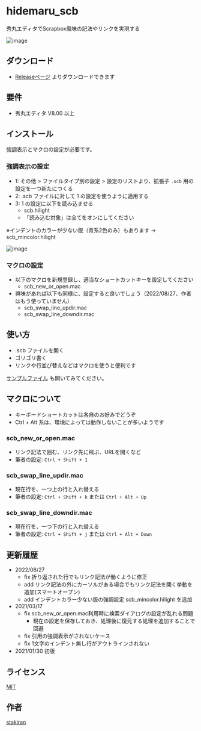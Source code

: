 # hidemaru_scb
秀丸エディタでScrapbox風味の記法やリンクを実現する

![image](https://user-images.githubusercontent.com/23325839/106346071-bea72000-62f7-11eb-97bd-472eb61ea312.png)

## ダウンロード
- [Releaseページ](https://github.com/stakiran/hidemaru_scb/releases) よりダウンロードできます

## 要件
- 秀丸エディタ V8.00 以上

## インストール
強調表示とマクロの設定が必要です。

### 強調表示の設定
- 1: その他 > ファイルタイプ別の設定 > 設定のリストより、拡張子 `.scb` 用の設定を一つ新たにつくる
- 2: .scb ファイルに対して 1 の設定を使うように適用する
- 3: 1 の設定に以下を読み込ませる
    - scb.hilight
    - 「読み込む対象」は全てをオンにしてください

※インデントのカラーが少ない版（青系2色のみ）もあります → scb_mincolor.hilight

![image](https://user-images.githubusercontent.com/23325839/187015955-1da1a218-e936-4bc1-a0af-ad48112b268b.png)

### マクロの設定
- 以下のマクロを新規登録し、適当なショートカットキーを設定してください
    - scb_new_or_open.mac
- 興味があれば以下も同様に、設定すると良いでしょう（2022/08/27、作者はもう使っていません）
    - scb_swap_line_updir.mac
    - scb_swap_line_downdir.mac

## 使い方
- .scb ファイルを開く
- ゴリゴリ書く
- リンクや行並び替えなどはマクロを使うと便利です

[サンプルファイル](sample/__.scb) も開いてみてください。

## マクロについて
- キーボードショートカットは各自のお好みでどうぞ
- Ctrl + Alt 系は、環境によっては動作しないことが多いようです

### scb_new_or_open.mac
- リンク記法で囲む、リンク先に飛ぶ、URLを開くなど
- 筆者の設定: `Ctrl + Shift + 1`

### scb_swap_line_updir.mac
- 現在行を、一つ上の行と入れ替える
- 筆者の設定: `Ctrl + Shift + k` または `Ctrl + Alt + Up`

### scb_swap_line_downdir.mac
- 現在行を、一つ下の行と入れ替える
- 筆者の設定: `Ctrl + Shift + j` または `Ctrl + Alt + Down`

## 更新履歴
- 2022/08/27
    - fix 折り返された行でもリンク記法が働くように修正
    - add リンク記法の外にカーソルがある場合でもリンク記法を開く挙動を追加(スマートオープン)
    - add インデントカラー少ない版の強調設定 scb_mincolor.hilight を追加 
- 2021/03/17
    - fix scb_new_or_open.mac利用時に検索ダイアログの設定が乱れる問題
        - 現在の設定を保存しておき、処理後に復元する処理を追加することで回避
    - fix 引用の強調表示がされないケース
    - fix 1文字のインデント無し行がアウトラインされない
- 2021/01/30 初版

## ライセンス
[MIT](LICENSE)

## 作者
[stakiran](https://github.com/stakiran)
